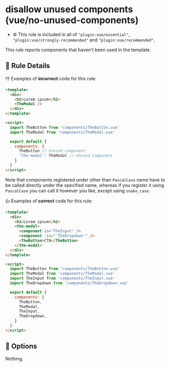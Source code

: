 # disallow unused components (vue/no-unused-components)

- :gear: This rule is included in all of `"plugin:vue/essential"`, `"plugin:vue/strongly-recommended"` and `"plugin:vue/recommended"`.

This rule reports components that haven't been used in the template.

## :book: Rule Details

:-1: Examples of **incorrect** code for this rule:

```html
<template>
  <div>
    <h2>Lorem ipsum</h2>
    <TheModal />
  </div>
</template>

<script>
  import TheButton from 'components/TheButton.vue'
  import TheModal from 'components/TheModal.vue'

  export default {
    components: {
      TheButton // Unused component
      'the-modal': TheModal // Unused component
    }
  }
</script>
```

Note that components registered under other than `PascalCase` name have to be called directly under the specified name, whereas if you register it using `PascalCase` you can call it however you like, except using `snake_case`.

:+1: Examples of **correct** code for this rule:

```html
<template>
  <div>
    <h2>Lorem ipsum</h2>
    <the-modal>
      <component is="TheInput" />
      <component :is="'TheDropdown'" />
      <TheButton>CTA</TheButton>
    </the-modal>
  </div>
</template>

<script>
  import TheButton from 'components/TheButton.vue'
  import TheModal from 'components/TheModal.vue'
  import TheInput from 'components/TheInput.vue'
  import TheDropdown from 'components/TheDropdown.vue'

  export default {
    components: {
      TheButton,
      TheModal,
      TheInput,
      TheDropdown,
    }
  }
</script>
```

## :wrench: Options

Nothing.
